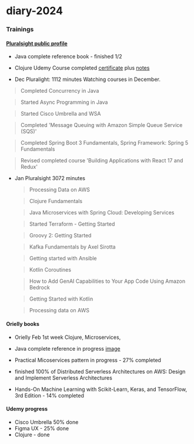 # diary-2024

### Trainings

#### [Pluralsight public profile](https://app.pluralsight.com/profile/karanbhandari)

- Java complete reference book - finished 1/2

- Clojure Udemy Course completed [certificate](https://github.com/kurtzace/diary-2024/assets/2136211/c8385984-eb18-4fee-9758-cccf9007dd34) plus [notes](https://github.com/kurtzace/diary-2024/issues/4)

- Dec Pluralight: 1112 minutes Watching courses in December. 

> Completed Concurrency in Java

> Started Async Programming in Java

> Started Cisco Umbrella and WSA

> Completed 'Message Queuing with Amazon Simple Queue Service (SQS)'

> Completed Spring Boot 3 Fundamentals, Spring Framework: Spring 5 Fundamentals

> Revised completed course 'Building Applications with React 17 and Redux'

- Jan Pluralsight 3072 minutes 

	> Processing Data on AWS	
 	
	> Clojure Fundamentals	

	> Java Microservices with Spring Cloud: Developing Services
 
  >  Started Terraform - Getting Started
  
  >   Groovy 2: Getting Started

  > Kafka Fundamentals by Axel Sirotta
  
  > Getting started with Ansible
  
  > Kotlin Coroutines

  > How to Add GenAI Capabilities to Your App Code Using Amazon Bedrock
  
  > Getting Started with Kotlin

  > Processing data on AWS


#### Orielly books
- Orielly Feb 1st week Clojure, Microservices,
- Java complete reference in progress [image](https://github.com/kurtzace/diary-2024/assets/2136211/08fd4018-9626-458b-a955-3f3120b427db)

- Practical Micoservices pattern in progress - 27% completed
- finished 100% of Distributed Serverless Architectures on AWS: Design and Implement Serverless Architectures 
- Hands-On Machine Learning with Scikit-Learn, Keras, and TensorFlow, 3rd Edition - 14% completed

#### Udemy progress
- Cisco Umbrella 50% done
- Figma UX - 25% done
- Clojure - done
